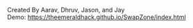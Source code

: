 Created By Aarav, Dhruv, Jason, and Jay
<br>
Demo: https://theemeraldhack.github.io/SwapZone/index.html
